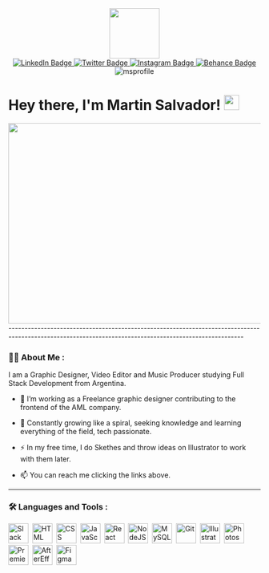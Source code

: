 <div id="header" align="center">
  <img src="https://media.giphy.com/media/Pfbbh55Js9t0jGiPaK/giphy.gif" width="100"/>
</div>
<div id="badges" align="center">
  <a href="https://www.linkedin.com/in/martin-salvador-privitera-220292/?locale=en_US">
    <img src="https://img.shields.io/badge/LinkedIn-blue?style=for-the-badge&logo=linkedin&logoColor=white" alt="LinkedIn Badge"/>
  </a>
  <a href="https://twitter.com/Mertinss">
    <img src="https://img.shields.io/badge/Twitter-blue?style=for-the-badge&logo=twitter&logoColor=white" alt="Twitter Badge"/>
  </a>
  <a href="https://www.instagram.com/msprivitera/">
    <img src="https://img.shields.io/badge/Instagram-grey?style=for-the-badge&logo=instagram&logoColor=violet" alt="Instagram Badge"/>
  </a>
  <a href="https://www.behance.net/martinprivitera">
    <img src="https://img.shields.io/badge/Behance-gray?style=for-the-badge&logo=behance&logoColor=black" alt="Behance Badge"/>
  </a>
</div>
<div align="center">
  <img src="https://komarev.com/ghpvc/?username=msmerize&style=flat-square&color=blue" alt="msprofile"/>
</div>
<h1>
  Hey there, I'm Martin Salvador!
  <img src="https://media.giphy.com/media/hvRJCLFzcasrR4ia7z/giphy.gif" width="30px"/>
</h1>
<div align="center">
  <img src="https://media.giphy.com/media/3oEdvch5M530oOhvig/giphy.gif" width="1200" height="400"/>
</div>
-------------------------------------------------------------------------------------------------------------------------------------------------------

### :man_technologist: About Me :
I am a Graphic Designer, Video Editor and Music Producer studying Full Stack Development from Argentina.
- :telescope: I’m working as a Freelance graphic designer contributing to the frontend of the AML company.

- :seedling: Constantly growing like a spiral, seeking knowledge and learning everything of the field, tech passionate.

- :zap: In my free time, I do Skethes and throw ideas on Illustrator to work with them later.

- :mailbox: You can reach me clicking the links above.
- ---

### :hammer_and_wrench: Languages and Tools :
<div>
  <img src="https://cdn.jsdelivr.net/gh/devicons/devicon/icons/slack/slack-original.svg" title="Slack" **alt="Slack" width="40" height="40"/>&nbsp;
  <img src="https://cdn.jsdelivr.net/gh/devicons/devicon/icons/html5/html5-plain.svg" title="HTML5" alt="HTML" width="40" height="40"/>&nbsp;
  <img src="https://cdn.jsdelivr.net/gh/devicons/devicon/icons/css3/css3-plain.svg"  title="CSS3" alt="CSS" width="40" height="40"/>&nbsp;
  <img src="https://cdn.jsdelivr.net/gh/devicons/devicon/icons/javascript/javascript-original.svg" title="JavaScript" alt="JavaScript" width="40" height="40"/>&nbsp;
  <img src="https://cdn.jsdelivr.net/gh/devicons/devicon/icons/react/react-original.svg" title="React" alt="React" width="40" height="40"/>&nbsp;
  <img src="https://cdn.jsdelivr.net/gh/devicons/devicon/icons/nodejs/nodejs-original.svg" title="NodeJS" alt="NodeJS" width="40" height="40"/>&nbsp;
  <img src="https://cdn.jsdelivr.net/gh/devicons/devicon/icons/mysql/mysql-original.svg" title="MySQL"  alt="MySQL" width="40" height="40"/>&nbsp;
  <img src="https://cdn.jsdelivr.net/gh/devicons/devicon/icons/git/git-original.svg" title="Git" **alt="Git" width="40" height="40"/>&nbsp;
  <img src="https://cdn.jsdelivr.net/gh/devicons/devicon/icons/illustrator/illustrator-plain.svg" title="Illustrator" **alt="Illustrator" width="40" height="40"/>&nbsp;
  <img src="https://cdn.jsdelivr.net/gh/devicons/devicon/icons/photoshop/photoshop-plain.svg" title="Photoshop" **alt="Photoshop" width="40" height="40"/>&nbsp;
  <img src="https://cdn.jsdelivr.net/gh/devicons/devicon/icons/premierepro/premierepro-original.svg" title="PremierePro" **alt="PremierePro" width="40" height="40"/>&nbsp;
  <img src="https://cdn.jsdelivr.net/gh/devicons/devicon/icons/aftereffects/aftereffects-original.svg" title="AfterEffects" **alt="AfterEffects" width="40" height="40"/>&nbsp;
  <img src="https://cdn.jsdelivr.net/gh/devicons/devicon/icons/figma/figma-original.svg" title="Figma" **alt="Figma" width="40" height="40"/>&nbsp;
</div>
